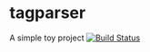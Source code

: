 # tagparser
A simple toy project [![Build Status](http://metatri.com.br:8090/buildStatus/icon?job=Tagparser)](http://metatri.com.br:8090/job/Tagparser)





